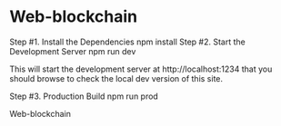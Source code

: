 # Web-blockchain

Step #1. Install the Dependencies
	npm install
Step #2. Start the Development Server
	npm run dev

This will start the development server at http://localhost:1234 that you should browse to check the local dev version of this site.

Step #3. Production Build
	npm run prod


Web-blockchain
